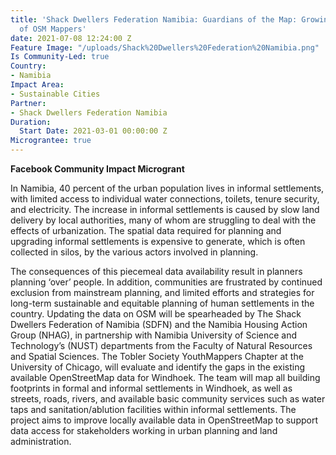 ```yaml
---
title: 'Shack Dwellers Federation Namibia: Guardians of the Map: Growing a community
  of OSM Mappers'
date: 2021-07-08 12:24:00 Z
Feature Image: "/uploads/Shack%20Dwellers%20Federation%20Namibia.png"
Is Community-Led: true
Country:
- Namibia
Impact Area:
- Sustainable Cities
Partner:
- Shack Dwellers Federation Namibia
Duration:
  Start Date: 2021-03-01 00:00:00 Z
Micrograntee: true
---
```


**Facebook Community Impact Microgrant**

In Namibia, 40 percent of the urban population lives in informal settlements, with limited access to individual water connections, toilets, tenure security, and electricity. The increase in informal settlements is caused by slow land delivery by local authorities, many of whom are struggling to deal with the effects of urbanization. The spatial data required for planning and upgrading informal settlements is expensive to generate, which is often collected in silos, by the various actors involved in planning.

The consequences of this piecemeal data availability result in planners planning ‘over’ people. In addition, communities are frustrated by continued exclusion from mainstream planning, and limited efforts and strategies for long-term sustainable and equitable planning of human settlements in the country. Updating the data on OSM will be spearheaded by The Shack Dwellers Federation of Namibia (SDFN) and the Namibia Housing Action Group (NHAG), in partnership with Namibia University of Science and Technology’s (NUST) departments from the Faculty of Natural Resources and Spatial Sciences. The Tobler Society YouthMappers Chapter at the University of Chicago, will evaluate and identify the gaps in the existing available OpenStreetMap data for Windhoek. The team will map all building footprints in formal and informal settlements in Windhoek, as well as streets, roads, rivers, and available basic community services such as water taps and sanitation/ablution facilities within informal settlements. The project aims to improve locally available data in OpenStreetMap to support data access for stakeholders working in urban planning and land administration.
